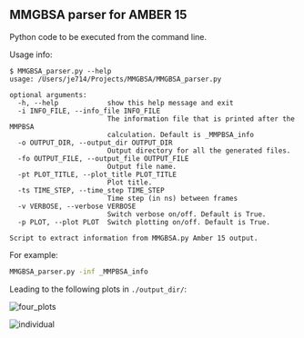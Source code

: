 ## MMGBSA parser for AMBER 15

Python code to be executed from the command line.

Usage info:
```
$ MMGBSA_parser.py --help
usage: /Users/je714/Projects/MMGBSA/MMGBSA_parser.py

optional arguments:
  -h, --help            show this help message and exit
  -i INFO_FILE, --info_file INFO_FILE
                        The information file that is printed after the MMPBSA
                        calculation. Default is _MMPBSA_info
  -o OUTPUT_DIR, --output_dir OUTPUT_DIR
                        Output directory for all the generated files.
  -fo OUTPUT_FILE, --output_file OUTPUT_FILE
                        Output file name.
  -pt PLOT_TITLE, --plot_title PLOT_TITLE
                        Plot title.
  -ts TIME_STEP, --time_step TIME_STEP
                        Time step (in ns) between frames
  -v VERBOSE, --verbose VERBOSE
                        Switch verbose on/off. Default is True.
  -p PLOT, --plot PLOT  Switch plotting on/off. Default is True.

Script to extract information from MMGBSA.py Amber 15 output.
```
For example:

```bash
MMGBSA_parser.py -inf _MMPBSA_info
```

Leading to the following plots in ```./output_dir/```:

![four_plots](http://i.imgur.com/MCNBiI8.png)

![individual](http://i.imgur.com/QY1nX7s.png)